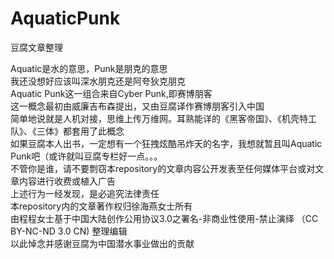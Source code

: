 # AquaticPunk
豆腐文章整理

Aquatic是水的意思，Punk是朋克的意思
<br>我还没想好应该叫深水朋克还是阿夸狄克朋克
<br>Aquatic Punk这一组合来自Cyber Punk,即赛博朋客
<br>这一概念最初由威廉吉布森提出，又由豆腐译作赛博朋客引入中国
<br>简单地说就是人机对接，思维上传万维网。耳熟能详的《黑客帝国》、《机壳特工队》、《三体》都套用了此概念
<br>如果豆腐本人出书，一定想有一个狂拽炫酷吊炸天的名字，我想就暂且叫Aquatic Punk吧（或许就叫豆腐专栏好一点。。。
<br>不管你是谁，请不要剽窃本repository的文章内容公开发表至任何媒体平台或对文章内容进行收费或植入广告
<br>上述行为一经发现，是必追究法律责任
<br>本repository内的文章著作权归徐海燕女士所有
<br>由程程女士基于中国大陆创作公用协议3.0之署名-非商业性使用-禁止演绎 （CC BY-NC-ND 3.0 CN) 整理编辑
<br>以此悼念并感谢豆腐为中国潜水事业做出的贡献
